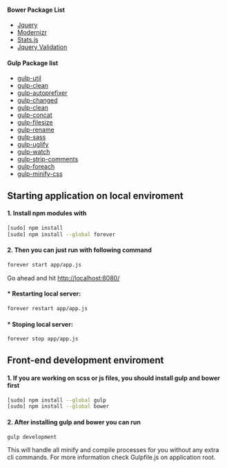 #### Bower Package List
* [Jquery](https://github.com/jquery/jquery)
* [Modernizr](http://modernizr.com/)
* [Stats.js](https://github.com/mrdoob/stats.js/)
* [Jquery Validation](http://jqueryvalidation.org/)

#### Gulp Package list
* [gulp-util](https://github.com/gulpjs/gulp-util)
* [gulp-clean](https://github.com/peter-vilja/gulp-clean)
* [gulp-autoprefixer](https://www.npmjs.com/package/gulp-autoprefixer)
* [gulp-changed](https://github.com/sindresorhus/gulp-changed)
* [gulp-clean](https://github.com/peter-vilja/gulp-clean)
* [gulp-concat](https://github.com/wearefractal/gulp-concat)
* [gulp-filesize](https://github.com/Metrime/gulp-filesize)
* [gulp-rename](https://github.com/hparra/gulp-rename)
* [gulp-sass](https://www.npmjs.com/package/gulp-sass)
* [gulp-uglify](https://github.com/terinjokes/gulp-uglify)
* [gulp-watch](https://github.com/floatdrop/gulp-watch)
* [gulp-strip-comments](https://www.npmjs.com/package/gulp-strip-comments)
* [gulp-foreach](https://www.npmjs.com/package/gulp-foreach)
* [gulp-minify-css](https://www.npmjs.com/package/gulp-minify-css)


## Starting application on local enviroment
#### 1. Install npm modules with 
```sh
[sudo] npm install
[sudo] npm install --global forever
```
#### 2. Then you can just run with following command
```sh
forever start app/app.js
```
Go ahead and hit [http://localhost:8080/](http://localhost:8080/)
#### * Restarting local server:
```sh
forever restart app/app.js
```
#### * Stoping local server:
```sh
forever stop app/app.js
```

## Front-end development enviroment
#### 1. If you are working on scss or js files, you should install gulp and bower first
```sh
[sudo] npm install --global gulp
[sudo] npm install --global bower
```
#### 2. After installing gulp and bower you can run 
```sh
gulp development
```
This will handle all minify and compile processes for you without any extra cli commands. For more information check Gulpfile.js on application root.
